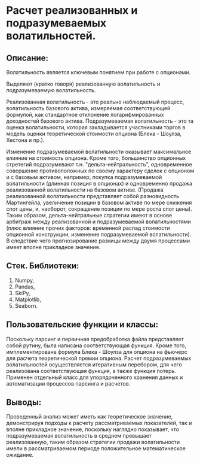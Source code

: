 # Расчет реализованных и подразумеваемых волатильностей.

## Описание:
Волатильность является ключевым понятием при работе с опционами.

Выделяют (кратко говоря) реализованную волатильность и подразумеваемую волатильность.

Реализованная волатильность - это реально наблюдаемый процесс, волатильность базового актива, измеряемая соответствующей формулой,
как стандартное отклонение логарифмированных доходностей базового актива. Подразумеваемая волатильность - это та оценка волатильности,
которая закладывается участниками торгов в модель оценки теоретической стоимости опциона (Блека - Шоулза, Хестона и пр.).

Изменение подразумеваемой волатильности оказывает максимальное влияние на стоимость опциона. Кроме того, большинство опционных стретегий подразумевают т.н. "дельта-нейтральность", одновременное совершение противоположных по своему характеру
сделок с опционом и с базовым активом, например, покупка подразумеваемой волатильности (длинная позиция в опционах) и одновременно продажа реализованной
волатильности на базовом активе. (Продажа реализованной волатильности представляет собой разновидность Мартингейла, увеличение позиции в базовом активе
по мере снижения спот цены, и, наоборот, сокращение позиции по мере роста спот цены). Таким образом, дельта-нейтральные стратегии имеют в основе арбитраж между реализованной и подразумеваемой волатильностями (плюс влияние прочих факторов: временной распад стоимости опционной конструкции, изменение подразумеваемой волатильности). В следствие чего прогнозирование разницы между двумя процессами имеет вполне прикладное
значение.

## Стек. Библиотеки:
1. Numpy,
2. Pandas,
3. SkiPy,
4. Matplotlib,
5. Seaborn.

## Пользовательские функции и классы:
Поскольку парсинг и первичная предобработка файла представляет собой рутину, была написана соответствующая функция. Кроме того, имплементирована формула Блека - Шоулза для опциона на фьючерс для расчета теоретической премии опциона. Расчет подразумеваемых волатильностей осуществляется итеративным перебором, для чего реализована соответствующая функция, а также функция потерь. Применен отдельный класс для упорядоченного хранения данных и автоматизации процессов парсинга и расчетов.

## Выводы:
Проведенный анализ может иметь как теоретическое значение, демонстрируя подходы к расчету рассматриваемых показателей, так и вполне прикладное значение, поскольку наглядно показывает, что подразумеваемая волатильность в среднем превышает реализованную, таким образом стратегии продажи волатильности имели в рассматриваемом периоде положительное математическое ожидание.
